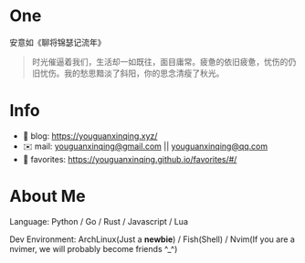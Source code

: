 
# One 
 
  
安意如《聊将锦瑟记流年》 
 
>时光催逼着我们，生活却一如既往，面目庸常。疲惫的依旧疲惫，忧伤的仍旧忧伤。我的愁思黯淡了斜阳，你的思念清瘦了秋光。        
 

# Info

- 📝 blog: https://youguanxinqing.xyz/
- ✉️  mail: youguanxinqing@gmail.com || youguanxinqing@qq.com
- 📙 favorites: https://youguanxinqing.github.io/favorites/#/

# About Me

Language: Python / Go / Rust / Javascript / Lua

Dev Environment: ArchLinux(Just a **newbie**) / Fish(Shell) / Nvim(If you are a nvimer, we will probably become friends ^_^)

